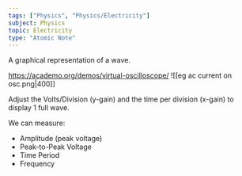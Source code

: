 ```yaml
---
tags: ["Physics", "Physics/Electricity"]
subject: Physics
topic: Electricity
type: "Atomic Note"
---
```


A graphical representation of a wave.

https://academo.org/demos/virtual-oscilloscope/
![[eg ac current on osc.png|400]]

Adjust the Volts/Division (y-gain) and the time per division (x-gain) to display 1 full wave.

We can measure:
 - Amplitude (peak voltage)
 - Peak-to-Peak Voltage
 - Time Period
 - Frequency